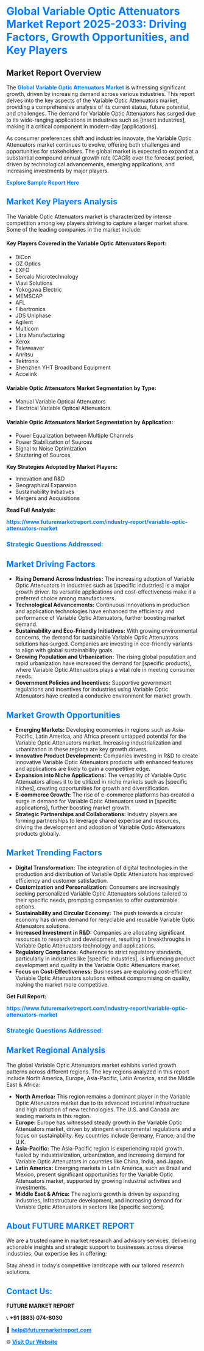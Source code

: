 <h1 style="color: #007BFF;">Global Variable Optic Attenuators Market Report 2025-2033: Driving Factors, Growth Opportunities, and Key Players</h1>

<section id="overview">
<h2>Market Report Overview</h2>
<p>The <a href="https://www.futuremarketreport.com/industry-report/variable-optic-attenuators-market" style="color: #007BFF; text-decoration: none;"><strong>Global Variable Optic Attenuators Market</strong></a> is witnessing significant growth, driven by increasing demand across various industries. This report delves into the key aspects of the Variable Optic Attenuators market, providing a comprehensive analysis of its current status, future potential, and challenges. The demand for Variable Optic Attenuators has surged due to its wide-ranging applications in industries such as [insert industries], making it a critical component in modern-day [applications].</p>
<p>As consumer preferences shift and industries innovate, the Variable Optic Attenuators market continues to evolve, offering both challenges and opportunities for stakeholders. The global market is expected to expand at a substantial compound annual growth rate (CAGR) over the forecast period, driven by technological advancements, emerging applications, and increasing investments by major players.</p>
</section>

<section id="overview">
<p><a href="https://www.futuremarketreport.com/request-sample/reportId=84733" style="color: #007BFF; text-decoration: none;"><strong>Explore Sample Report Here</strong></a></p>
</section>

<section id="key-players">
<h2 style="color: #007BFF;">Market Key Players Analysis</h2>
<p>The Variable Optic Attenuators market is characterized by intense competition among key players striving to capture a larger market share. Some of the leading companies in the market include:</p>
<h4>Key Players Covered in the Variable Optic Attenuators Report:</h4>
<ul><li>DiCon</li><li>OZ Optics</li><li>EXFO</li><li>Sercalo Microtechnology</li><li>Viavi Solutions</li><li>Yokogawa Electric</li><li>MEMSCAP</li><li>AFL</li><li>Fibertronics</li><li>JDS Uniphase</li><li>Agilent</li><li>Multicom</li><li>Litra Manufacturing</li><li>Xerox</li><li>Teleweaver</li><li>Anritsu</li><li>Tektronix</li><li>Shenzhen YHT Broadband Equipment</li><li>Accelink</li></ul>
<h4>Variable Optic Attenuators Market Segmentation by Type:</h4>
<ul><li>Manual Variable Optical Attenuators</li><li>Electrical Variable Optical Attenuators</li></ul>

<h4>Variable Optic Attenuators Market Segmentation by Application:</h4>
<ul><li>Power Equalization between Multiple Channels</li><li>Power Stabilization of Sources</li><li>Signal to Noise Optimization</li><li>Shuttering of Sources</li></ul>
<p><strong>Key Strategies Adopted by Market Players:</strong></p>
<ul>
<li>Innovation and R&D</li>
<li>Geographical Expansion</li>
<li>Sustainability Initiatives</li>
<li>Mergers and Acquisitions</li>
</ul>
</section>

<section>
<p><strong>Read Full Analysis: </strong></p><a href="https://www.futuremarketreport.com/industry-report/variable-optic-attenuators-market" style="color: #007BFF; text-decoration: none;"><strong>https://www.futuremarketreport.com/industry-report/variable-optic-attenuators-market</strong></a>
<h3 style="color: #007BFF;">Strategic Questions Addressed:</h3>
</section>

<section id="driving-factors">
<h2 style="color: #007BFF;">Market Driving Factors</h2>
<ul>
<li><strong>Rising Demand Across Industries:</strong> The increasing adoption of Variable Optic Attenuators in industries such as [specific industries] is a major growth driver. Its versatile applications and cost-effectiveness make it a preferred choice among manufacturers.</li>
<li><strong>Technological Advancements:</strong> Continuous innovations in production and application technologies have enhanced the efficiency and performance of Variable Optic Attenuators, further boosting market demand.</li>
<li><strong>Sustainability and Eco-Friendly Initiatives:</strong> With growing environmental concerns, the demand for sustainable Variable Optic Attenuators solutions has surged. Companies are investing in eco-friendly variants to align with global sustainability goals.</li>
<li><strong>Growing Population and Urbanization:</strong> The rising global population and rapid urbanization have increased the demand for [specific products], where Variable Optic Attenuators plays a vital role in meeting consumer needs.</li>
<li><strong>Government Policies and Incentives:</strong> Supportive government regulations and incentives for industries using Variable Optic Attenuators have created a conducive environment for market growth.</li>
</ul>
</section>

<section id="growth-opportunities">
<h2 style="color: #007BFF;">Market Growth Opportunities</h2>
<ul>
<li><strong>Emerging Markets:</strong> Developing economies in regions such as Asia-Pacific, Latin America, and Africa present untapped potential for the Variable Optic Attenuators market. Increasing industrialization and urbanization in these regions are key growth drivers.</li>
<li><strong>Innovative Product Development:</strong> Companies investing in R&D to create innovative Variable Optic Attenuators products with enhanced features and applications are likely to gain a competitive edge.</li>
<li><strong>Expansion into Niche Applications:</strong> The versatility of Variable Optic Attenuators allows it to be utilized in niche markets such as [specific niches], creating opportunities for growth and diversification.</li>
<li><strong>E-commerce Growth:</strong> The rise of e-commerce platforms has created a surge in demand for Variable Optic Attenuators used in [specific applications], further boosting market growth.</li>
<li><strong>Strategic Partnerships and Collaborations:</strong> Industry players are forming partnerships to leverage shared expertise and resources, driving the development and adoption of Variable Optic Attenuators products globally.</li>
</ul>
</section>

<section id="trending-factors">
<h2 style="color: #007BFF;">Market Trending Factors</h2>
<ul>
<li><strong>Digital Transformation:</strong> The integration of digital technologies in the production and distribution of Variable Optic Attenuators has improved efficiency and customer satisfaction.</li>
<li><strong>Customization and Personalization:</strong> Consumers are increasingly seeking personalized Variable Optic Attenuators solutions tailored to their specific needs, prompting companies to offer customizable options.</li>
<li><strong>Sustainability and Circular Economy:</strong> The push towards a circular economy has driven demand for recyclable and reusable Variable Optic Attenuators solutions.</li>
<li><strong>Increased Investment in R&D:</strong> Companies are allocating significant resources to research and development, resulting in breakthroughs in Variable Optic Attenuators technology and applications.</li>
<li><strong>Regulatory Compliance:</strong> Adherence to strict regulatory standards, particularly in industries like [specific industries], is influencing product development and quality in the Variable Optic Attenuators market.</li>
<li><strong>Focus on Cost-Effectiveness:</strong> Businesses are exploring cost-efficient Variable Optic Attenuators solutions without compromising on quality, making the market more competitive.</li>
</ul>
</section>

<section>
<p><strong>Get Full Report: </strong></p><a href="https://www.futuremarketreport.com/industry-report/variable-optic-attenuators-market" style="color: #007BFF; text-decoration: none;"><strong>https://www.futuremarketreport.com/industry-report/variable-optic-attenuators-market</strong></a>
<h3 style="color: #007BFF;">Strategic Questions Addressed:</h3>
</section>


<section id="regional-analysis">
<h2 style="color: #007BFF;">Market Regional Analysis</h2>
<p>The global Variable Optic Attenuators market exhibits varied growth patterns across different regions. The key regions analyzed in this report include North America, Europe, Asia-Pacific, Latin America, and the Middle East & Africa:</p>
<ul>
<li><strong>North America:</strong> This region remains a dominant player in the Variable Optic Attenuators market due to its advanced industrial infrastructure and high adoption of new technologies. The U.S. and Canada are leading markets in this region.</li>
<li><strong>Europe:</strong> Europe has witnessed steady growth in the Variable Optic Attenuators market, driven by stringent environmental regulations and a focus on sustainability. Key countries include Germany, France, and the U.K.</li>
<li><strong>Asia-Pacific:</strong> The Asia-Pacific region is experiencing rapid growth, fueled by industrialization, urbanization, and increasing demand for Variable Optic Attenuators in countries like China, India, and Japan.</li>
<li><strong>Latin America:</strong> Emerging markets in Latin America, such as Brazil and Mexico, present significant opportunities for the Variable Optic Attenuators market, supported by growing industrial activities and investments.</li>
<li><strong>Middle East & Africa:</strong> The region’s growth is driven by expanding industries, infrastructure development, and increasing demand for Variable Optic Attenuators in sectors like [specific sectors].</li>
</ul>
</section>

<footer>
<h2 style="color: #007BFF;">About FUTURE MARKET REPORT</h2>
<p>We are a trusted name in market research and advisory services, delivering actionable insights and strategic support to businesses across diverse industries. Our expertise lies in offering:</p>

<p>Stay ahead in today’s competitive landscape with our tailored research solutions.</p>

<h2 style="color: #007BFF;">Contact Us:</h2>
<p><strong>FUTURE MARKET REPORT</strong></p>
<p>📞 <strong>+91 (883) 074-8030</strong></p>
<p>📧 <strong><a href="mailto:help@futuremarketreport.com" style="color: #007BFF;">help@futuremarketreport.com</a></strong></p>
<p>🌐 <strong><a href="https://www.futuremarketreport.com/" style="color: #007BFF;">Visit Our Website</a></strong></p>
</footer>